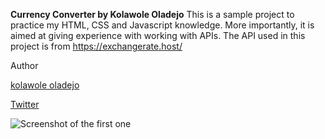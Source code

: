 **Currency Converter by Kolawole Oladejo**
This is a sample project to practice my HTML, CSS and Javascript knowledge. More importantly, it is aimed at giving experience with working with APIs. The API used in this project is from https://exchangerate.host/

Author


[kolawole oladejo](mailto:kolaquadry@gmail.com)

[Twitter](https://twitter.com/@kola180481)

![Screenshot of the first one](Screenshots1.png)
